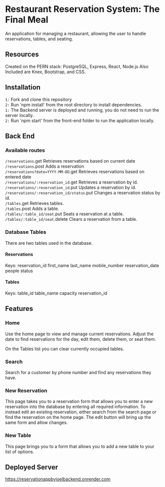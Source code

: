 # Restaurant Reservation System: The Final Meal
An application for managing a restaurant, allowing the user to handle reservations, tables, and seating.

## Resources
Created on the PERN stack: PostgreSQL, Express, React, Node.js
Also Included are Knex, Bootstrap, and CSS.

## Installation

`1:` Fork and clone this repository <br />
`2:` Run 'npm install' from the root directory to install dependencies. <br />
`1:` The Backend server is deployed and running, you do not need to run the server locally. <br />
`2:` Run 'npm start' from the front-end folder to run the application locally. <br />

## Back End

### Available routes
`/reservations`.get Retrieves reservations based on current date <br />
`/reservations`.post Adds a reservation <br />
`/reservations?date=YYYY-MM-DD`.get Retrieves reservations based on entered date <br />
`/reservations/:reservation_id`.get Retrieves a reservation by id. <br />
`/reservations/:reservation_id`.put Updates a reservation by id. <br />
`/reservations/:reservation_id/status`.put Changes a reservation status by id. <br />
`/tables`.get Retrieves tables. <br />
`/tables`.post Adds a table. <br />
`/tables/:table_id/seat`.put Seats a reservation at a table. <br />
`/tables/:table_id/seat`.delete Clears a reservation from a table.

### Database Tables

There are two tables used in the database.

#### Reservations
Keys:
reservation_id
first_name
last_name
mobile_number
reservation_date
people
status

#### Tables
Keys:
table_id
table_name
capacity
reservation_id

## Features

### Home
Use the home page to view and manage current reservations. Adjust the date to find reservations for the day, edit them, delete them, or seat them. 

On the Tables list you can clear currently occupied tables.

### Search
Search for a customer by phone number and find any reservations they have.

### New Reservation
This page takes you to a reservation form that allows you to enter a new reservation into the database by entering all required information. To instead edit an existing reservation, either search from the search page or find the reservation on the home page. The edit button will bring up the same form and allow changes.

### New Table
This page brings you to a form that allows you to add a new table to your list of options.

## Deployed Server
https://reservationappbyjoelbackend.onrender.com
